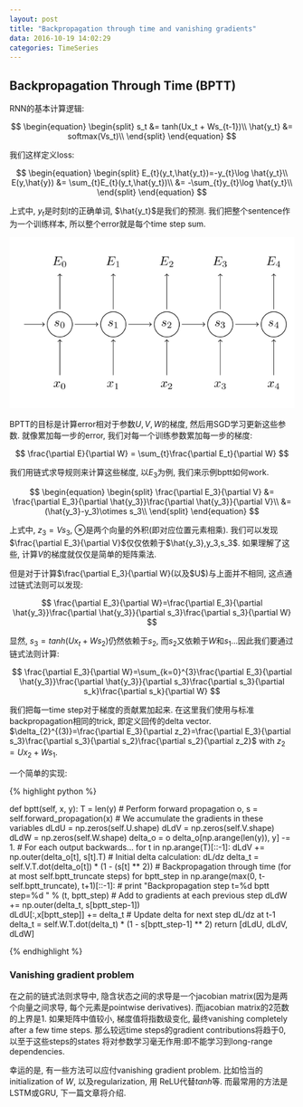 ```yaml
---
layout: post
title: "Backpropagation through time and vanishing gradients"
data: 2016-10-19 14:02:29
categories: TimeSeries
---
```

## Backpropagation Through Time (BPTT)
RNN的基本计算逻辑:

$$
\begin{equation}
\begin{split}
s_t  &= tanh(Ux_t + Ws_{t-1})\\
\hat{y_t}  &= softmax(Vs_t)\\
\end{split}
\end{equation}
$$

我们这样定义loss:

$$
\begin{equation}
\begin{split}
E_{t}(y_t,\hat{y_t})=-y_{t}\log \hat{y_t}\\
E(y,\hat{y}) &= \sum_{t}E_{t}(y_t,\hat{y_t})\\
               &= -\sum_{t}y_{t}\log \hat{y_t}\\
\end{split}
\end{equation}
$$

上式中, $y_t$是时刻$t$的正确单词, $\hat{y_t}$是我们的预测. 我们把整个sentence作为一个训练样本, 所以整个error就是每个time step sum.

![image](https://github.com/ColdCodeCool/ColdCodeCool.github.io/raw/master/images/rnn_error.png)

BPTT的目标是计算error相对于参数$U,V,W$的梯度, 然后用SGD学习更新这些参数. 就像累加每一步的error, 我们对每一个训练参数累加每一步的梯度:

$$
\frac{\partial E}{\partial W} = \sum_{t}\frac{\partial E_t}{\partial W}
$$

我们用链式求导规则来计算这些梯度, 以$E_3$为例, 我们来示例bptt如何work.

$$
\begin{equation}
\begin{split}
\frac{\partial E_3}{\partial V} &= \frac{\partial E_3}{\partial \hat{y_3}}\frac{\partial \hat{y_3}}{\partial V}\\
&=(\hat{y_3}-y_3)\otimes s_3\\
\end{split}
\end{equation}
$$

上式中, $z_3 = Vs_3$, $\otimes$是两个向量的外积(即对应位置元素相乘). 我们可以发现$\frac{\partial E_3}{\partial V}$仅仅依赖于$\hat{y_3},y_3,s_3$. 如果理解了这些, 计算$V$的梯度就仅仅是简单的矩阵乘法.

但是对于计算$\frac{\partial E_3}{\partial W}(以及$U$)与上面并不相同, 这点通过链式法则可以发现:

$$
\frac{\partial E_3}{\partial W}=\frac{\partial E_3}{\partial \hat{y_3}}\frac{\partial \hat{y_3}}{\partial s_3}\frac{\partial s_3}{\partial W}
$$

显然, $s_3=tanh(Ux_t+Ws_2)$仍然依赖于$s_2$, 而$s_2$又依赖于$W$和$s_1$...因此我们要通过链式法则计算:

$$
\frac{\partial E_3}{\partial W}=\sum_{k=0}^{3}\frac{\partial E_3}{\partial \hat{y_3}}\frac{\partial \hat{y_3}}{\partial s_3}\frac{\partial s_3}{\partial s_k}\frac{\partial s_k}{\partial W}
$$

我们把每一time step对于梯度的贡献累加起来. 在这里我们使用与标准backpropagation相同的trick, 即定义回传的delta vector. $\delta_{2}^{(3)}=\frac{\partial E_3}{\partial z_2}=\frac{\partial E_3}{\partial s_3}\frac{\partial s_3}{\partial s_2}\frac{\partial s_2}{\partial z_2}$ with $z_2=Ux_2 + Ws_1$.

一个简单的实现:

{% highlight python %}

def bptt(self, x, y):
	T = len(y)
	# Perform forward propagation
    o, s = self.forward_propagation(x)
    # We accumulate the gradients in these variables
    dLdU = np.zeros(self.U.shape)
    dLdV = np.zeros(self.V.shape)
    dLdW = np.zeros(self.W.shape)
    delta_o = o
    delta_o[np.arange(len(y)), y] -= 1.
    # For each output backwards...
    for t in np.arange(T)[::-1]:
        dLdV += np.outer(delta_o[t], s[t].T)
        # Initial delta calculation: dL/dz
        delta_t = self.V.T.dot(delta_o[t]) * (1 - (s[t] ** 2))
        # Backpropagation through time (for at most self.bptt_truncate steps)
        for bptt_step in np.arange(max(0, t-self.bptt_truncate), t+1)[::-1]:
            # print "Backpropagation step t=%d bptt step=%d " % (t, bptt_step)
            # Add to gradients at each previous step
            dLdW += np.outer(delta_t, s[bptt_step-1])              
            dLdU[:,x[bptt_step]] += delta_t
            # Update delta for next step dL/dz at t-1
            delta_t = self.W.T.dot(delta_t) * (1 - s[bptt_step-1] ** 2)
    return [dLdU, dLdV, dLdW]

{% endhighlight %}

### Vanishing gradient problem
在之前的链式法则求导中, 隐含状态之间的求导是一个jacobian matrix(因为是两个向量之间求导, 每个元素是pointwise derivatives). 而jacobian matrix的2范数的上界是1. 如果矩阵中值较小, 梯度值将指数级变化, 最终vanishing completely after a few time steps. 那么较远time steps的gradient contributions将趋于0, 以至于这些steps的states 将对参数学习毫无作用:即不能学习到long-range dependencies.

幸运的是, 有一些方法可以应付vanishing gradient problem. 比如恰当的initialization of $W$, 以及regularization, 用 ReLU代替$tanh$等. 而最常用的方法是LSTM或GRU, 下一篇文章将介绍.